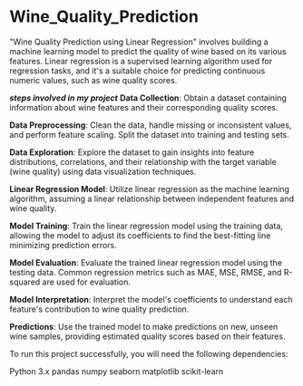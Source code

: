 # Wine_Quality_Prediction

 "Wine Quality Prediction using Linear Regression" involves building a machine learning model to predict the quality of wine based on its various features. Linear regression is a supervised learning algorithm used for regression tasks, and it's a suitable choice for predicting continuous numeric values, such as wine quality scores.

 ***steps involved in my project***
**Data Collection**: Obtain a dataset containing information about wine features and their corresponding quality scores.

**Data Preprocessing**: Clean the data, handle missing or inconsistent values, and perform feature scaling. Split the dataset into training and testing sets.

**Data Exploration**: Explore the dataset to gain insights into feature distributions, correlations, and their relationship with the target variable (wine quality) using data visualization techniques.

**Linear Regression Model**: Utilize linear regression as the machine learning algorithm, assuming a linear relationship between independent features and wine quality.

**Model Training**: Train the linear regression model using the training data, allowing the model to adjust its coefficients to find the best-fitting line minimizing prediction errors.

**Model Evaluation**: Evaluate the trained linear regression model using the testing data. Common regression metrics such as MAE, MSE, RMSE, and R-squared are used for evaluation.

**Model Interpretation**: Interpret the model's coefficients to understand each feature's contribution to wine quality prediction.

**Predictions**: Use the trained model to make predictions on new, unseen wine samples, providing estimated quality scores based on their features.

To run this project successfully, you will need the following dependencies:

Python 3.x
pandas
numpy
seaborn
matplotlib
scikit-learn


